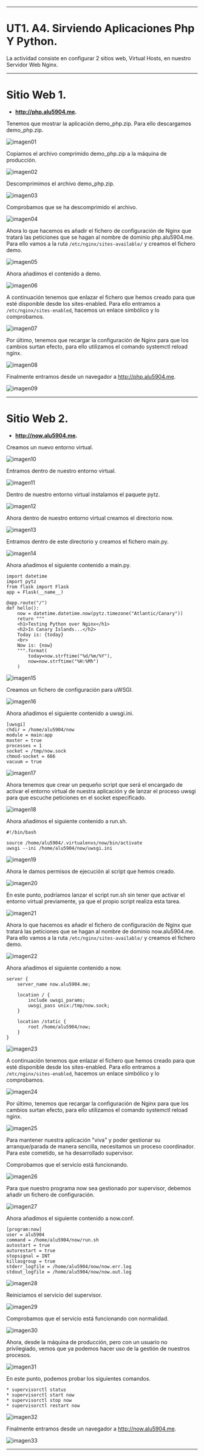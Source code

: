 ___

# **UT1. A4. Sirviendo Aplicaciones Php Y Python.**

La actividad consiste en configurar 2 sitios web, Virtual Hosts, en nuestro Servidor Web Nginx.

___

# **Sitio Web 1.**

* **http://php.alu5904.me.**

Tenemos que mostrar la aplicación demo_php.zip. Para ello descargamos demo_php.zip.

![imagen01](./img/01.png)

Copiamos el archivo comprimido demo_php.zip a la máquina de producción.

![imagen02](./img/02.png)

Descomprimimos el archivo demo_php.zip.

![imagen03](./img/03.png)

Comprobamos que se ha descomprimido el archivo.

![imagen04](./img/04.png)

Ahora lo que hacemos es añadir el fichero de configuración de Nginx que tratará las peticiones que se hagan al nombre de dominio php.alu5904.me. Para ello vamos a la ruta `/etc/nginx/sites-available/` y creamos el fichero demo.

![imagen05](./img/05.png)

Ahora añadimos el contenido a demo.

![imagen06](./img/06.png)

A continuación tenemos que enlazar el fichero que hemos creado para que esté disponible desde los sites-enabled. Para ello entramos a `/etc/nginx/sites-enabled`, hacemos un enlace simbólico y lo comprobamos.

![imagen07](./img/07.png)

Por último, tenemos que recargar la configuración de Nginx para que los cambios surtan efecto, para ello utilizamos el comando systemctl reload nginx.

![imagen08](./img/08.png)

Finalmente entramos desde un navegador a http://php.alu5904.me.

![imagen09](./img/09.png)

___

# **Sitio Web 2.**

* **http://now.alu5904.me.**

Creamos un nuevo entorno virtual.

![imagen10](./img/10.png)

Entramos dentro de nuestro entorno virtual.

![imagen11](./img/11.png)

Dentro de nuestro entorno virtual instalamos el paquete pytz.

![imagen12](./img/12.png)

Ahora dentro de nuestro entorno virtual creamos el directorio now.

![imagen13](./img/13.png)

Entramos dentro de este directorio y creamos el fichero main.py.

![imagen14](./img/14.png)

Ahora añadimos el siguiente contenido a main.py.

~~~
import datetime
import pytz
from flask import Flask
app = Flask(__name__)

@app.route("/")
def hello():
    now = datetime.datetime.now(pytz.timezone("Atlantic/Canary"))
    return """
    <h1>Testing Python over Nginx</h1>
    <h2>In Canary Islands...</h2>
    Today is: {today}
    <br>
    Now is: {now}
    """.format(
        today=now.strftime("%d/%m/%Y"),
        now=now.strftime("%H:%Mh")
    )
~~~

![imagen15](./img/15.png)

Creamos un fichero de configuración para uWSGI.

![imagen16](./img/16.png)

Ahora añadimos el siguiente contenido a uwsgi.ini.

~~~
[uwsgi]
chdir = /home/alu5904/now
module = main:app
master = true
processes = 1
socket = /tmp/now.sock
chmod-socket = 666
vacuum = true
~~~

![imagen17](./img/17.png)

Ahora tenemos que crear un pequeño script que será el encargado de activar el entorno virtual de nuestra aplicación y de lanzar el proceso uwsgi para que escuche peticiones en el socket especificado.

![imagen18](./img/18.png)

Ahora añadimos el siguiente contenido a run.sh.

~~~
#!/bin/bash

source /home/alu5904/.virtualenvs/now/bin/activate
uwsgi --ini /home/alu5904/now/uwsgi.ini
~~~

![imagen19](./img/19.png)

Ahora le damos permisos de ejecución al script que hemos creado.

![imagen20](./img/20.png)

En este punto, podríamos lanzar el script run.sh sin tener que activar el entorno virtual previamente, ya que el propio script realiza esta tarea.

![imagen21](./img/21.png)

Ahora lo que hacemos es añadir el fichero de configuración de Nginx que tratará las peticiones que se hagan al nombre de dominio now.alu5904.me. Para ello vamos a la ruta `/etc/nginx/sites-available/` y creamos el fichero demo.

![imagen22](./img/22.png)

Ahora añadimos el siguiente contenido a now.

~~~
server {
    server_name now.alu5904.me;

    location / {
        include uwsgi_params;
        uwsgi_pass unix:/tmp/now.sock;
    }

    location /static {
        root /home/alu5904/now;
    }
}
~~~

![imagen23](./img/23.png)

A continuación tenemos que enlazar el fichero que hemos creado para que esté disponible desde los sites-enabled. Para ello entramos a `/etc/nginx/sites-enabled`, hacemos un enlace simbólico y lo comprobamos.

![imagen24](./img/24.png)

Por último, tenemos que recargar la configuración de Nginx para que los cambios surtan efecto, para ello utilizamos el comando systemctl reload nginx.

![imagen25](./img/25.png)

Para mantener nuestra aplicación "viva" y poder gestionar su arranque/parada de manera sencilla, necesitamos un proceso coordinador. Para este cometido, se ha desarrollado supervisor.

Comprobamos que el servicio está funcionando.

![imagen26](./img/26.png)

Para que nuestro programa now sea gestionado por supervisor, debemos añadir un fichero de configuración.

![imagen27](./img/27.png)

Ahora añadimos el siguiente contenido a now.conf.

~~~
[program:now]
user = alu5904
command = /home/alu5904/now/run.sh
autostart = true
autorestart = true
stopsignal = INT
killasgroup = true
stderr_logfile = /home/alu5904/now/now.err.log
stdout_logfile = /home/alu5904/now/now.out.log
~~~

![imagen28](./img/28.png)

Reiniciamos el servicio del supervisor.

![imagen29](./img/29.png)

Comprobamos que el servicio está funcionando con normalidad.

![imagen30](./img/30.png)

Ahora, desde la máquina de producción, pero con un usuario no privilegiado, vemos que ya podemos hacer uso de la gestión de nuestros procesos.

![imagen31](./img/31.png)

En este punto, podemos probar los siguientes comandos.

~~~
* supervisorctl status
* supervisorctl start now
* supervisorctl stop now
* supervisorctl restart now
~~~

![imagen32](./img/32.png)

Finalmente entramos desde un navegador a http://now.alu5904.me.

![imagen33](./img/33.png)

---
